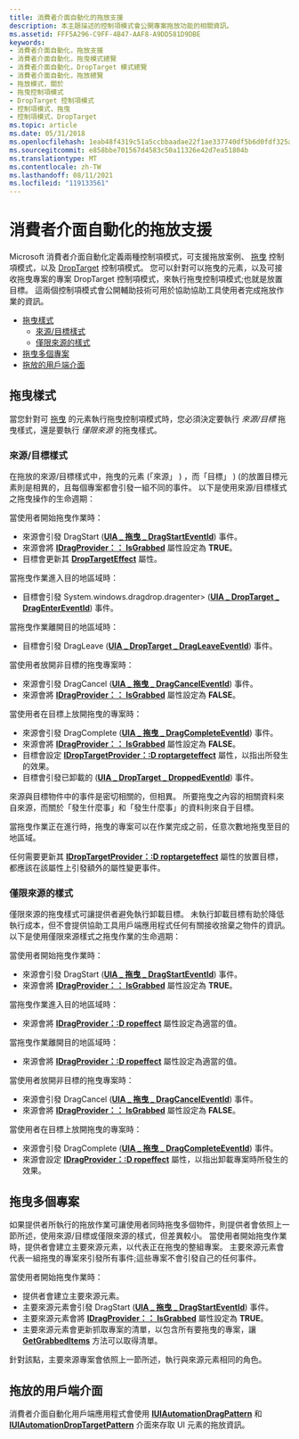 ```yaml
---
title: 消費者介面自動化的拖放支援
description: 本主題描述的控制項模式會公開專案拖放功能的相關資訊。
ms.assetid: FFF5A296-C9FF-4B47-AAF8-A9DD581D9DBE
keywords:
- 消費者介面自動化，拖放支援
- 消費者介面自動化，拖曳模式總覽
- 消費者介面自動化，DropTarget 模式總覽
- 消費者介面自動化，拖放總覽
- 拖放模式，關於
- 拖曳控制項模式
- DropTarget 控制項模式
- 控制項模式，拖曳
- 控制項模式，DropTarget
ms.topic: article
ms.date: 05/31/2018
ms.openlocfilehash: 1eab48f4319c51a5ccbbaadae22f1ae337740df5b6d0fdf325a01ba1323f8630
ms.sourcegitcommit: e858bbe701567d4583c50a11326e42d7ea51804b
ms.translationtype: MT
ms.contentlocale: zh-TW
ms.lasthandoff: 08/11/2021
ms.locfileid: "119133561"
---
```

# <a name="ui-automation-support-for-drag-and-drop"></a>消費者介面自動化的拖放支援

Microsoft 消費者介面自動化定義兩種控制項模式，可支援拖放案例、 [拖曳](/windows/desktop/WinAuto/uiauto-implementingdrag) 控制項模式，以及 [DropTarget](/windows/desktop/WinAuto/uiauto-implementingdroptarget) 控制項模式。 您可以針對可以拖曳的元素，以及可接收拖曳專案的專案 DropTarget 控制項模式，來執行拖曳控制項模式;也就是放置目標。 這兩個控制項模式會公開輔助技術可用於協助協助工具使用者完成拖放作業的資訊。

-   [拖曳樣式](#dragging-styles)
    -   [來源/目標樣式](#sourcetarget-style)
    -   [僅限來源的樣式](#source-only-style)
-   [拖曳多個專案](#dragging-multiple-items)
-   [拖放的用戶端介面](#client-interfaces-for-drag-and-drop)

## <a name="dragging-styles"></a>拖曳樣式

當您針對可 [拖曳](/windows/desktop/WinAuto/uiauto-implementingdrag) 的元素執行拖曳控制項模式時，您必須決定要執行 *來源/目標* 拖曳樣式，還是要執行 *僅限來源* 的拖曳樣式。

### <a name="sourcetarget-style"></a>來源/目標樣式

在拖放的來源/目標樣式中，拖曳的元素 (「來源」 ) ，而「目標」 )  (的放置目標元素則是相異的，且每個專案都會引發一組不同的事件。 以下是使用來源/目標樣式之拖曳操作的生命週期： <dl> 當使用者開始拖曳作業時：

-   來源會引發 DragStart ([**UIA \_ 拖曳 \_ DragStartEventId**](uiauto-event-ids.md)) 事件。
-   來源會將 [**IDragProvider：： IsGrabbed**](/windows/desktop/api/UIAutomationCore/nf-uiautomationcore-idragprovider-get_isgrabbed) 屬性設定為 **TRUE**。
-   目標會更新其 [**DropTargetEffect**](/windows/desktop/api/UIAutomationCore/nf-uiautomationcore-idroptargetprovider-get_droptargeteffect) 屬性。

  
當拖曳作業進入目的地區域時：

-   目標會引發 System.windows.dragdrop.dragenter> ([**UIA \_ DropTarget \_ DragEnterEventId**](uiauto-event-ids.md)) 事件。

  
當拖曳作業離開目的地區域時：

-   目標會引發 DragLeave ([**UIA \_ DropTarget \_ DragLeaveEventId**](uiauto-event-ids.md)) 事件。

  
當使用者放開非目標的拖曳專案時：

-   來源會引發 DragCancel ([**UIA \_ 拖曳 \_ DragCancelEventId**](uiauto-event-ids.md)) 事件。
-   來源會將 [**IDragProvider：： IsGrabbed**](/windows/desktop/api/UIAutomationCore/nf-uiautomationcore-idragprovider-get_isgrabbed) 屬性設定為 **FALSE**。

  
當使用者在目標上放開拖曳的專案時：

-   來源會引發 DragComplete ([**UIA \_ 拖曳 \_ DragCompleteEventId**](uiauto-event-ids.md)) 事件。
-   來源會將 [**IDragProvider：： IsGrabbed**](/windows/desktop/api/UIAutomationCore/nf-uiautomationcore-idragprovider-get_isgrabbed) 屬性設定為 **FALSE**。
-   目標會設定 [**IDropTargetProvider：:D roptargeteffect**](/windows/desktop/api/UIAutomationCore/nf-uiautomationcore-idroptargetprovider-get_droptargeteffect) 屬性，以指出所發生的效果。
-   目標會引發已卸載的 ([**UIA \_ DropTarget \_ DroppedEventId**](uiauto-event-ids.md)) 事件。

  
</dl>

來源與目標物件中的事件是密切相關的，但相異。 所要拖曳之內容的相關資料來自來源，而關於「發生什麼事」和「發生什麼事」的資料則來自于目標。

當拖曳作業正在進行時，拖曳的專案可以在作業完成之前，任意次數地拖曳至目的地區域。

任何需要更新其 [**IDropTargetProvider：:D roptargeteffect**](/windows/desktop/api/UIAutomationCore/nf-uiautomationcore-idroptargetprovider-get_droptargeteffect) 屬性的放置目標，都應該在該屬性上引發額外的屬性變更事件。

### <a name="source-only-style"></a>僅限來源的樣式

僅限來源的拖曳樣式可讓提供者避免執行卸載目標。 未執行卸載目標有助於降低執行成本，但不會提供協助工具用戶端應用程式任何有關接收捨棄之物件的資訊。 以下是使用僅限來源樣式之拖曳作業的生命週期： <dl> 當使用者開始拖曳作業時：

-   來源會引發 DragStart ([**UIA \_ 拖曳 \_ DragStartEventId**](uiauto-event-ids.md)) 事件。
-   來源會將 [**IDragProvider：： IsGrabbed**](/windows/desktop/api/UIAutomationCore/nf-uiautomationcore-idragprovider-get_isgrabbed) 屬性設定為 **TRUE**。

  
當拖曳作業進入目的地區域時：

-   來源會將 [**IDragProvider：:D ropeffect**](/windows/desktop/api/UIAutomationCore/nf-uiautomationcore-idragprovider-get_dropeffect) 屬性設定為適當的值。

  
當拖曳作業離開目的地區域時：

-   來源會將 [**IDragProvider：:D ropeffect**](/windows/desktop/api/UIAutomationCore/nf-uiautomationcore-idragprovider-get_dropeffect) 屬性設定為適當的值。

  
當使用者放開非目標的拖曳專案時：

-   來源會引發 DragCancel ([**UIA \_ 拖曳 \_ DragCancelEventId**](uiauto-event-ids.md)) 事件。
-   來源會將 [**IDragProvider：： IsGrabbed**](/windows/desktop/api/UIAutomationCore/nf-uiautomationcore-idragprovider-get_isgrabbed) 屬性設定為 **FALSE**。

  
當使用者在目標上放開拖曳的專案時：

-   來源會引發 DragComplete ([**UIA \_ 拖曳 \_ DragCompleteEventId**](uiauto-event-ids.md)) 事件。
-   來源會設定 [**IDragProvider：:D ropeffect**](/windows/desktop/api/UIAutomationCore/nf-uiautomationcore-idragprovider-get_dropeffect) 屬性，以指出卸載專案時所發生的效果。

  
</dl>

## <a name="dragging-multiple-items"></a>拖曳多個專案

如果提供者所執行的拖放作業可讓使用者同時拖曳多個物件，則提供者會依照上一節所述，使用來源/目標或僅限來源的樣式，但差異較小。 當使用者開始拖曳作業時，提供者會建立主要來源元素，以代表正在拖曳的整組專案。 主要來源元素會代表一組拖曳的專案來引發所有事件;這些專案不會引發自己的任何事件。<dl> 當使用者開始拖曳作業時：

-   提供者會建立主要來源元素。
-   主要來源元素會引發 DragStart ([**UIA \_ 拖曳 \_ DragStartEventId**](uiauto-event-ids.md)) 事件。
-   主要來源元素會將 [**IDragProvider：： IsGrabbed**](/windows/desktop/api/UIAutomationCore/nf-uiautomationcore-idragprovider-get_isgrabbed) 屬性設定為 **TRUE**。
-   主要來源元素會更新抓取專案的清單，以包含所有要拖曳的專案，讓 [**GetGrabbedItems**](/windows/desktop/api/UIAutomationCore/nf-uiautomationcore-idragprovider-getgrabbeditems) 方法可以取得清單。

  
</dl>

針對該點，主要來源專案會依照上一節所述，執行與來源元素相同的角色。

## <a name="client-interfaces-for-drag-and-drop"></a>拖放的用戶端介面

消費者介面自動化用戶端應用程式會使用 [**IUIAutomationDragPattern**](/windows/desktop/api/UIAutomationClient/nn-uiautomationclient-iuiautomationdragpattern) 和 [**IUIAutomationDropTargetPattern**](/windows/desktop/api/UIAutomationClient/nn-uiautomationclient-iuiautomationdroptargetpattern) 介面來存取 UI 元素的拖放資訊。

 

 